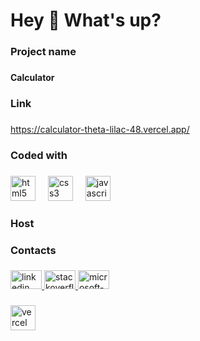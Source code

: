 <h1 align="left">Hey 👋 What's up?</h1>

###

<h3 align="left">Project name</h3>

###

<h4 align="left">Calculator</h4>

###

<h3 align="left">Link</h3>

###

<a href="https://calculator-theta-lilac-48.vercel.app/" title="preview">https://calculator-theta-lilac-48.vercel.app/</a>

###

<h3 align="left">Coded with</h3>

###

<div align="left">
  <img src="https://img.shields.io/badge/HTML5-E34F26?logo=html5&logoColor=white&style=for-the-badge" height="40" alt="html5 logo"  />
  <img width="12" />
  <img src="https://img.shields.io/badge/CSS3-1572B6?logo=css3&logoColor=white&style=for-the-badge" height="40" alt="css3 logo"  />
  <img width="12" />
  <img src="https://img.shields.io/badge/JavaScript-F7DF1E?logo=javascript&logoColor=black&style=for-the-badge" height="40" alt="javascript logo"  />
</div>

###

<h3 align="left">Host</h3>

###

<h3 align="left">Contacts</h3>

###

<div align="left">
  <a href="https://www.linkedin.com/in/mohamed-kamal-10465220a/" target="_blank">
    <img src="https://raw.githubusercontent.com/maurodesouza/profile-readme-generator/master/src/assets/icons/social/linkedin/default.svg" width="50" height="30" alt="linkedin logo"  />
  </a>
  <a href="https://stackoverflow.com/users/15161247/mohamed-kamal" target="_blank">
    <img src="https://raw.githubusercontent.com/maurodesouza/profile-readme-generator/master/src/assets/icons/social/stackoverflow/default.svg" width="50" height="30" alt="stackoverflow logo"  />
  </a>
  <a href="mhmdalshwamy@outlook.com" target="_blank">
    <img src="https://raw.githubusercontent.com/maurodesouza/profile-readme-generator/master/src/assets/icons/social/microsoft-outlook/default.svg" width="50" height="30" alt="microsoft-outlook logo"  />
  </a>
</div>

###
<div align="left">
  <img src="https://img.shields.io/badge/Vercel-000000?logo=vercel&logoColor=white&style=for-the-badge" style="height:40px;" alt="vercel logo"  />
</div>

###
